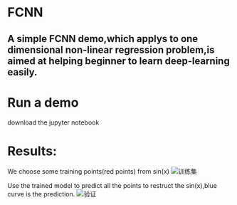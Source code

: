 # FCNN
## A simple FCNN demo,which applys to one dimensional non-linear regression problem,is aimed at helping beginner to learn deep-learning easily.

# Run a demo
download the jupyter notebook

# Results:
We choose some training points(red points) from sin(x)
![训练集](https://user-images.githubusercontent.com/89449763/195748509-c38ac681-155f-4535-ab52-2fb57cceea46.png)

Use the trained model to predict all the points to restruct the sin(x),blue curve is the prediction.
![验证](https://user-images.githubusercontent.com/89449763/195748520-3bfa37bb-1ed6-4a59-a6de-e55e9bda84ac.png)

